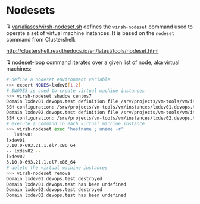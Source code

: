 # Nodesets

↴ [var/aliases/virsh-nodeset.sh](../var/aliases/virsh-nodeset.sh) defines 
the `virsh-nodeset` command used to operate a set of virtual machine
instances. It is based on the `nodeset` command from Clustershell:

<http://clustershell.readthedocs.io/en/latest/tools/nodeset.html>

↴ [nodeset-loop](../bin/nodeset-loop) command iterates over a given
list of node, aka virtual machines:

```bash
# define a nodeset environment variable
>>> export NODES=lxdev0[1,2]
# $NODES is used to create virtual machine instances
>>> virsh-nodeset shadow centos7
Domain lxdev01.devops.test definition file /srv/projects/vm-tools/vm/instances/lxdev01.devops.test/libvirt_instance.xml
SSH configuration: /srv/projects/vm-tools/vm/instances/lxdev01.devops.test/ssh_config
Domain lxdev02.devops.test definition file /srv/projects/vm-tools/vm/instances/lxdev02.devops.test/libvirt_instance.xml
SSH configuration: /srv/projects/vm-tools/vm/instances/lxdev02.devops.test/ssh_config
# execute a command in each virtual machine instance
>>> virsh-nodeset exec 'hostname ; uname -r'
-- lxdev01 --
lxdev01
3.10.0-693.21.1.el7.x86_64
-- lxdev02 --
lxdev02
3.10.0-693.21.1.el7.x86_64
# delete the virtual machine instances
>>> virsh-nodeset remove                    
Domain lxdev01.devops.test destroyed
Domain lxdev01.devops.test has been undefined
Domain lxdev02.devops.test destroyed
Domain lxdev02.devops.test has been undefined
```
